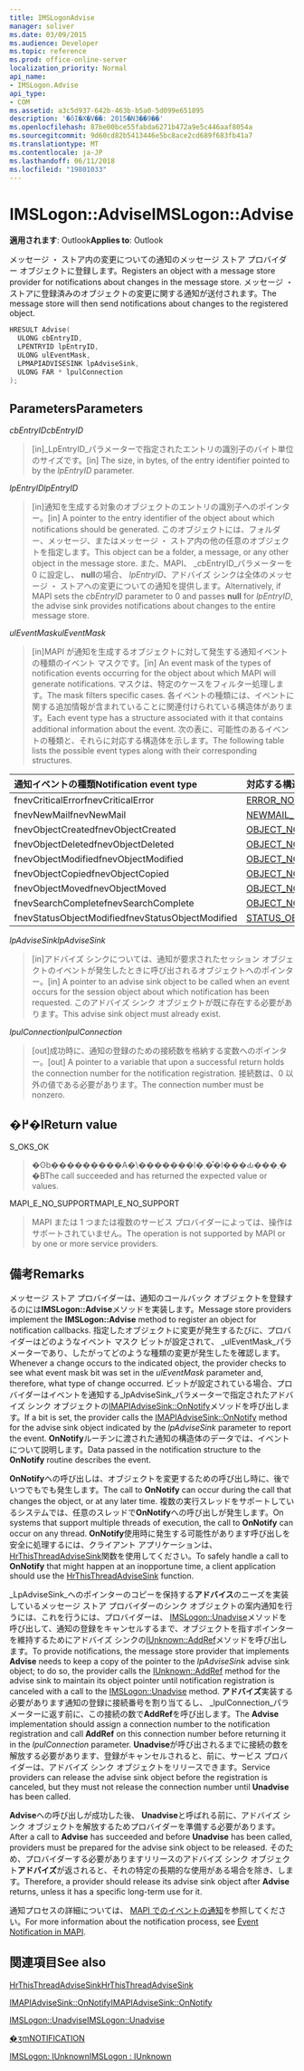 ```yaml
---
title: IMSLogonAdvise
manager: soliver
ms.date: 03/09/2015
ms.audience: Developer
ms.topic: reference
ms.prod: office-online-server
localization_priority: Normal
api_name:
- IMSLogon.Advise
api_type:
- COM
ms.assetid: a3c5d937-642b-463b-b5a0-5d099e651895
description: '�ŏI�X�V��: 2015�N3��9��'
ms.openlocfilehash: 87be00bce55fabda6271b472a9e5c446aaf8054a
ms.sourcegitcommit: 9d60cd82b5413446e5bc8ace2cd689f683fb41a7
ms.translationtype: MT
ms.contentlocale: ja-JP
ms.lasthandoff: 06/11/2018
ms.locfileid: "19801033"
---
```

# <a name="imslogonadvise"></a><span data-ttu-id="dcd61-103">IMSLogon::Advise</span><span class="sxs-lookup"><span data-stu-id="dcd61-103">IMSLogon::Advise</span></span>

  
  
<span data-ttu-id="dcd61-104">**適用されます**: Outlook</span><span class="sxs-lookup"><span data-stu-id="dcd61-104">**Applies to**: Outlook</span></span> 
  
<span data-ttu-id="dcd61-105">メッセージ ・ ストア内の変更についての通知のメッセージ ストア プロバイダー オブジェクトに登録します。</span><span class="sxs-lookup"><span data-stu-id="dcd61-105">Registers an object with a message store provider for notifications about changes in the message store.</span></span> <span data-ttu-id="dcd61-106">メッセージ ・ ストアに登録済みのオブジェクトの変更に関する通知が送付されます。</span><span class="sxs-lookup"><span data-stu-id="dcd61-106">The message store will then send notifications about changes to the registered object.</span></span>
  
```cpp
HRESULT Advise(
  ULONG cbEntryID,
  LPENTRYID lpEntryID,
  ULONG ulEventMask,
  LPMAPIADVISESINK lpAdviseSink,
  ULONG FAR * lpulConnection
);
```

## <a name="parameters"></a><span data-ttu-id="dcd61-107">Parameters</span><span class="sxs-lookup"><span data-stu-id="dcd61-107">Parameters</span></span>

 <span data-ttu-id="dcd61-108">_cbEntryID_</span><span class="sxs-lookup"><span data-stu-id="dcd61-108">_cbEntryID_</span></span>
  
> <span data-ttu-id="dcd61-109">[in]_LpEntryID_パラメーターで指定されたエントリの識別子のバイト単位のサイズです。</span><span class="sxs-lookup"><span data-stu-id="dcd61-109">[in] The size, in bytes, of the entry identifier pointed to by the  _lpEntryID_ parameter.</span></span> 
    
 <span data-ttu-id="dcd61-110">_lpEntryID_</span><span class="sxs-lookup"><span data-stu-id="dcd61-110">_lpEntryID_</span></span>
  
> <span data-ttu-id="dcd61-111">[in]通知を生成する対象のオブジェクトのエントリの識別子へのポインター。</span><span class="sxs-lookup"><span data-stu-id="dcd61-111">[in] A pointer to the entry identifier of the object about which notifications should be generated.</span></span> <span data-ttu-id="dcd61-112">このオブジェクトには、フォルダー、メッセージ、またはメッセージ ・ ストア内の他の任意のオブジェクトを指定します。</span><span class="sxs-lookup"><span data-stu-id="dcd61-112">This object can be a folder, a message, or any other object in the message store.</span></span> <span data-ttu-id="dcd61-113">また、MAPI、 _cbEntryID_パラメーターを 0 に設定し、 **null**の場合、 _lpEntryID_、アドバイズ シンクは全体のメッセージ ・ ストアへの変更についての通知を提供します。</span><span class="sxs-lookup"><span data-stu-id="dcd61-113">Alternatively, if MAPI sets the  _cbEntryID_ parameter to 0 and passes **null** for  _lpEntryID_, the advise sink provides notifications about changes to the entire message store.</span></span>
    
 <span data-ttu-id="dcd61-114">_ulEventMask_</span><span class="sxs-lookup"><span data-stu-id="dcd61-114">_ulEventMask_</span></span>
  
> <span data-ttu-id="dcd61-115">[in]MAPI が通知を生成するオブジェクトに対して発生する通知イベントの種類のイベント マスクです。</span><span class="sxs-lookup"><span data-stu-id="dcd61-115">[in] An event mask of the types of notification events occurring for the object about which MAPI will generate notifications.</span></span> <span data-ttu-id="dcd61-116">マスクは、特定のケースをフィルター処理します。</span><span class="sxs-lookup"><span data-stu-id="dcd61-116">The mask filters specific cases.</span></span> <span data-ttu-id="dcd61-117">各イベントの種類には、イベントに関する追加情報が含まれていることに関連付けられている構造体があります。</span><span class="sxs-lookup"><span data-stu-id="dcd61-117">Each event type has a structure associated with it that contains additional information about the event.</span></span> <span data-ttu-id="dcd61-118">次の表に、可能性のあるイベントの種類と、それらに対応する構造体を示します。</span><span class="sxs-lookup"><span data-stu-id="dcd61-118">The following table lists the possible event types along with their corresponding structures.</span></span>
    
|<span data-ttu-id="dcd61-119">**通知イベントの種類**</span><span class="sxs-lookup"><span data-stu-id="dcd61-119">**Notification event type**</span></span>|<span data-ttu-id="dcd61-120">**対応する構造体**</span><span class="sxs-lookup"><span data-stu-id="dcd61-120">**Corresponding structure**</span></span>|
|:-----|:-----|
|<span data-ttu-id="dcd61-121">fnevCriticalError</span><span class="sxs-lookup"><span data-stu-id="dcd61-121">fnevCriticalError</span></span>  <br/> |[<span data-ttu-id="dcd61-122">ERROR_NOTIFICATION</span><span class="sxs-lookup"><span data-stu-id="dcd61-122">ERROR_NOTIFICATION</span></span>](error_notification.md) <br/> |
|<span data-ttu-id="dcd61-123">fnevNewMail</span><span class="sxs-lookup"><span data-stu-id="dcd61-123">fnevNewMail</span></span>  <br/> |[<span data-ttu-id="dcd61-124">NEWMAIL_NOTIFICATION</span><span class="sxs-lookup"><span data-stu-id="dcd61-124">NEWMAIL_NOTIFICATION</span></span>](newmail_notification.md) <br/> |
|<span data-ttu-id="dcd61-125">fnevObjectCreated</span><span class="sxs-lookup"><span data-stu-id="dcd61-125">fnevObjectCreated</span></span>  <br/> |[<span data-ttu-id="dcd61-126">OBJECT_NOTIFICATION</span><span class="sxs-lookup"><span data-stu-id="dcd61-126">OBJECT_NOTIFICATION</span></span>](object_notification.md) <br/> |
|<span data-ttu-id="dcd61-127">fnevObjectDeleted</span><span class="sxs-lookup"><span data-stu-id="dcd61-127">fnevObjectDeleted</span></span>  <br/> |[<span data-ttu-id="dcd61-128">OBJECT_NOTIFICATION</span><span class="sxs-lookup"><span data-stu-id="dcd61-128">OBJECT_NOTIFICATION</span></span>](object_notification.md) <br/> |
|<span data-ttu-id="dcd61-129">fnevObjectModified</span><span class="sxs-lookup"><span data-stu-id="dcd61-129">fnevObjectModified</span></span>  <br/> |[<span data-ttu-id="dcd61-130">OBJECT_NOTIFICATION</span><span class="sxs-lookup"><span data-stu-id="dcd61-130">OBJECT_NOTIFICATION</span></span>](object_notification.md) <br/> |
|<span data-ttu-id="dcd61-131">fnevObjectCopied</span><span class="sxs-lookup"><span data-stu-id="dcd61-131">fnevObjectCopied</span></span>  <br/> |[<span data-ttu-id="dcd61-132">OBJECT_NOTIFICATION</span><span class="sxs-lookup"><span data-stu-id="dcd61-132">OBJECT_NOTIFICATION</span></span>](object_notification.md) <br/> |
|<span data-ttu-id="dcd61-133">fnevObjectMoved</span><span class="sxs-lookup"><span data-stu-id="dcd61-133">fnevObjectMoved</span></span>  <br/> |[<span data-ttu-id="dcd61-134">OBJECT_NOTIFICATION</span><span class="sxs-lookup"><span data-stu-id="dcd61-134">OBJECT_NOTIFICATION</span></span>](object_notification.md) <br/> |
|<span data-ttu-id="dcd61-135">fnevSearchComplete</span><span class="sxs-lookup"><span data-stu-id="dcd61-135">fnevSearchComplete</span></span>  <br/> |[<span data-ttu-id="dcd61-136">OBJECT_NOTIFICATION</span><span class="sxs-lookup"><span data-stu-id="dcd61-136">OBJECT_NOTIFICATION</span></span>](object_notification.md) <br/> |
|<span data-ttu-id="dcd61-137">fnevStatusObjectModified</span><span class="sxs-lookup"><span data-stu-id="dcd61-137">fnevStatusObjectModified</span></span>  <br/> |[<span data-ttu-id="dcd61-138">STATUS_OBJECT_NOTIFICATION</span><span class="sxs-lookup"><span data-stu-id="dcd61-138">STATUS_OBJECT_NOTIFICATION</span></span>](status_object_notification.md) <br/> |
   
 <span data-ttu-id="dcd61-139">_lpAdviseSink_</span><span class="sxs-lookup"><span data-stu-id="dcd61-139">_lpAdviseSink_</span></span>
  
> <span data-ttu-id="dcd61-140">[in]アドバイズ シンクについては、通知が要求されたセッション オブジェクトのイベントが発生したときに呼び出されるオブジェクトへのポインター。</span><span class="sxs-lookup"><span data-stu-id="dcd61-140">[in] A pointer to an advise sink object to be called when an event occurs for the session object about which notification has been requested.</span></span> <span data-ttu-id="dcd61-141">このアドバイズ シンク オブジェクトが既に存在する必要があります。</span><span class="sxs-lookup"><span data-stu-id="dcd61-141">This advise sink object must already exist.</span></span>
    
 <span data-ttu-id="dcd61-142">_lpulConnection_</span><span class="sxs-lookup"><span data-stu-id="dcd61-142">_lpulConnection_</span></span>
  
> <span data-ttu-id="dcd61-143">[out]成功時に、通知の登録のための接続数を格納する変数へのポインター。</span><span class="sxs-lookup"><span data-stu-id="dcd61-143">[out] A pointer to a variable that upon a successful return holds the connection number for the notification registration.</span></span> <span data-ttu-id="dcd61-144">接続数は、0 以外の値である必要があります。</span><span class="sxs-lookup"><span data-stu-id="dcd61-144">The connection number must be nonzero.</span></span>
    
## <a name="return-value"></a><span data-ttu-id="dcd61-145">�߂�l</span><span class="sxs-lookup"><span data-stu-id="dcd61-145">Return value</span></span>

<span data-ttu-id="dcd61-146">S_OK</span><span class="sxs-lookup"><span data-stu-id="dcd61-146">S_OK</span></span> 
  
> <span data-ttu-id="dcd61-147">�ʘb���������A�\�������l�܂��͒l���Ԃ���܂��B</span><span class="sxs-lookup"><span data-stu-id="dcd61-147">The call succeeded and has returned the expected value or values.</span></span>
    
<span data-ttu-id="dcd61-148">MAPI_E_NO_SUPPORT</span><span class="sxs-lookup"><span data-stu-id="dcd61-148">MAPI_E_NO_SUPPORT</span></span> 
  
> <span data-ttu-id="dcd61-149">MAPI または 1 つまたは複数のサービス プロバイダーによっては、操作はサポートされていません。</span><span class="sxs-lookup"><span data-stu-id="dcd61-149">The operation is not supported by MAPI or by one or more service providers.</span></span>
    
## <a name="remarks"></a><span data-ttu-id="dcd61-150">備考</span><span class="sxs-lookup"><span data-stu-id="dcd61-150">Remarks</span></span>

<span data-ttu-id="dcd61-151">メッセージ ストア プロバイダーは、通知のコールバック オブジェクトを登録するのには**IMSLogon::Advise**メソッドを実装します。</span><span class="sxs-lookup"><span data-stu-id="dcd61-151">Message store providers implement the **IMSLogon::Advise** method to register an object for notification callbacks.</span></span> <span data-ttu-id="dcd61-152">指定したオブジェクトに変更が発生するたびに、プロバイダーはどのようなイベント マスク ビットが設定されて、 _ulEventMask_パラメーターであり、したがってどのような種類の変更が発生したを確認します。</span><span class="sxs-lookup"><span data-stu-id="dcd61-152">Whenever a change occurs to the indicated object, the provider checks to see what event mask bit was set in the  _ulEventMask_ parameter and, therefore, what type of change occurred.</span></span> <span data-ttu-id="dcd61-153">ビットが設定されている場合、プロバイダーはイベントを通知する_lpAdviseSink_パラメーターで指定されたアドバイズ シンク オブジェクトの[IMAPIAdviseSink::OnNotify](imapiadvisesink-onnotify.md)メソッドを呼び出します。</span><span class="sxs-lookup"><span data-stu-id="dcd61-153">If a bit is set, the provider calls the [IMAPIAdviseSink::OnNotify](imapiadvisesink-onnotify.md) method for the advise sink object indicated by the  _lpAdviseSink_ parameter to report the event.</span></span> <span data-ttu-id="dcd61-154">**OnNotify**ルーチンに渡された通知の構造体のデータでは、イベントについて説明します。</span><span class="sxs-lookup"><span data-stu-id="dcd61-154">Data passed in the notification structure to the **OnNotify** routine describes the event.</span></span> 
  
<span data-ttu-id="dcd61-155">**OnNotify**への呼び出しは、オブジェクトを変更するための呼び出し時に、後でいつでもでも発生します。</span><span class="sxs-lookup"><span data-stu-id="dcd61-155">The call to **OnNotify** can occur during the call that changes the object, or at any later time.</span></span> <span data-ttu-id="dcd61-156">複数の実行スレッドをサポートしているシステムでは、任意のスレッドで**OnNotify**への呼び出しが発生します。</span><span class="sxs-lookup"><span data-stu-id="dcd61-156">On systems that support multiple threads of execution, the call to **OnNotify** can occur on any thread.</span></span> <span data-ttu-id="dcd61-157">**OnNotify**使用時に発生する可能性があります呼び出しを安全に処理するには、クライアント アプリケーションは、 [HrThisThreadAdviseSink](hrthisthreadadvisesink.md)関数を使用してください。</span><span class="sxs-lookup"><span data-stu-id="dcd61-157">To safely handle a call to **OnNotify** that might happen at an inopportune time, a client application should use the [HrThisThreadAdviseSink](hrthisthreadadvisesink.md) function.</span></span> 
  
<span data-ttu-id="dcd61-158">_LpAdviseSink_へのポインターのコピーを保持する**アドバイス**のニーズを実装しているメッセージ ストア プロバイダーのシンク オブジェクトの案内通知を行うには、これを行うには、プロバイダーは、 [IMSLogon::Unadvise](imslogon-unadvise.md)メソッドを呼び出して、通知の登録をキャンセルするまで、オブジェクトを指すポインターを維持するためにアドバイズ シンクの[IUnknown::AddRef](http://msdn.microsoft.com/en-us/library/ms691379%28v=VS.85%29.aspx)メソッドを呼び出します。</span><span class="sxs-lookup"><span data-stu-id="dcd61-158">To provide notifications, the message store provider that implements **Advise** needs to keep a copy of the pointer to the  _lpAdviseSink_ advise sink object; to do so, the provider calls the [IUnknown::AddRef](http://msdn.microsoft.com/en-us/library/ms691379%28v=VS.85%29.aspx) method for the advise sink to maintain its object pointer until notification registration is canceled with a call to the [IMSLogon::Unadvise](imslogon-unadvise.md) method.</span></span> <span data-ttu-id="dcd61-159">**アドバイズ**実装する必要があります通知の登録に接続番号を割り当てるし、 _lpulConnection_パラメーターに返す前に、この接続の数で**AddRef**を呼び出します。</span><span class="sxs-lookup"><span data-stu-id="dcd61-159">The **Advise** implementation should assign a connection number to the notification registration and call **AddRef** on this connection number before returning it in the  _lpulConnection_ parameter.</span></span> <span data-ttu-id="dcd61-160">**Unadvise**が呼び出されるまでに接続の数を解放する必要があります、登録がキャンセルされると、前に、サービス プロバイダーは、アドバイズ シンク オブジェクトをリリースできます。</span><span class="sxs-lookup"><span data-stu-id="dcd61-160">Service providers can release the advise sink object before the registration is canceled, but they must not release the connection number until **Unadvise** has been called.</span></span> 
  
<span data-ttu-id="dcd61-161">**Advise**への呼び出しが成功した後、 **Unadvise**と呼ばれる前に、アドバイズ シンク オブジェクトを解放するためプロバイダーを準備する必要があります。</span><span class="sxs-lookup"><span data-stu-id="dcd61-161">After a call to **Advise** has succeeded and before **Unadvise** has been called, providers must be prepared for the advise sink object to be released.</span></span> <span data-ttu-id="dcd61-162">そのため、プロバイダーする必要がありますリリースのアドバイズ シンク オブジェクト**アドバイズ**が返されると、それの特定の長期的な使用がある場合を除き、します。</span><span class="sxs-lookup"><span data-stu-id="dcd61-162">Therefore, a provider should release its advise sink object after **Advise** returns, unless it has a specific long-term use for it.</span></span> 
  
<span data-ttu-id="dcd61-163">通知プロセスの詳細については、 [MAPI でのイベントの通知](event-notification-in-mapi.md)を参照してください。</span><span class="sxs-lookup"><span data-stu-id="dcd61-163">For more information about the notification process, see [Event Notification in MAPI](event-notification-in-mapi.md).</span></span> 
  
## <a name="see-also"></a><span data-ttu-id="dcd61-164">関連項目</span><span class="sxs-lookup"><span data-stu-id="dcd61-164">See also</span></span>



[<span data-ttu-id="dcd61-165">HrThisThreadAdviseSink</span><span class="sxs-lookup"><span data-stu-id="dcd61-165">HrThisThreadAdviseSink</span></span>](hrthisthreadadvisesink.md)
  
[<span data-ttu-id="dcd61-166">IMAPIAdviseSink::OnNotify</span><span class="sxs-lookup"><span data-stu-id="dcd61-166">IMAPIAdviseSink::OnNotify</span></span>](imapiadvisesink-onnotify.md)
  
[<span data-ttu-id="dcd61-167">IMSLogon::Unadvise</span><span class="sxs-lookup"><span data-stu-id="dcd61-167">IMSLogon::Unadvise</span></span>](imslogon-unadvise.md)
  
[<span data-ttu-id="dcd61-168">�ʒm</span><span class="sxs-lookup"><span data-stu-id="dcd61-168">NOTIFICATION</span></span>](notification.md)
  
[<span data-ttu-id="dcd61-169">IMSLogon: IUnknown</span><span class="sxs-lookup"><span data-stu-id="dcd61-169">IMSLogon : IUnknown</span></span>](imslogoniunknown.md)

